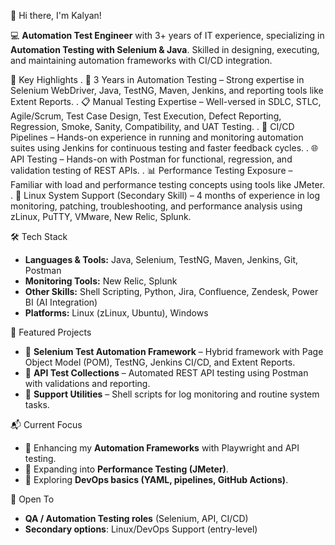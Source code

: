 👋 Hi there, I'm Kalyan!  

💻 **Automation Test Engineer** with 3+ years of IT experience, specializing in **Automation Testing with Selenium & Java**. Skilled in designing, executing, and maintaining automation frameworks with CI/CD integration.  

🔑 Key Highlights
. 🧪 3 Years in Automation Testing – Strong expertise in Selenium WebDriver, Java, TestNG, Maven, Jenkins, and reporting tools like Extent Reports.
. 📋 Manual Testing Expertise – Well-versed in SDLC, STLC, Agile/Scrum, Test Case Design, Test Execution, Defect Reporting, Regression, Smoke, Sanity, Compatibility, and UAT Testing.
. 🔄 CI/CD Pipelines – Hands-on experience in running and monitoring automation suites using Jenkins for continuous testing and faster feedback cycles.
. 🌐 API Testing – Hands-on with Postman for functional, regression, and validation testing of REST APIs.
. 📊 Performance Testing Exposure – Familiar with load and performance testing concepts using tools like JMeter.
. 🐧 Linux System Support (Secondary Skill) – 4 months of experience in log monitoring, patching, troubleshooting, and performance analysis using zLinux, PuTTY, VMware, New  Relic, Splunk.

🛠️ Tech Stack
- **Languages & Tools:** Java, Selenium, TestNG, Maven, Jenkins, Git, Postman  
- **Monitoring Tools:** New Relic, Splunk  
- **Other Skills:** Shell Scripting, Python, Jira, Confluence, Zendesk, Power BI (AI Integration)  
- **Platforms:** Linux (zLinux, Ubuntu), Windows  

📂 Featured Projects
- 🔹 **Selenium Test Automation Framework** – Hybrid framework with Page Object Model (POM), TestNG, Jenkins CI/CD, and Extent Reports.  
- 🔹 **API Test Collections** – Automated REST API testing using Postman with validations and reporting.  
- 🔹 **Support Utilities** – Shell scripts for log monitoring and routine system tasks.  

📬 Current Focus
- 📌 Enhancing my **Automation Frameworks** with Playwright and API testing.  
- 📌 Expanding into **Performance Testing (JMeter)**.  
- 📌 Exploring **DevOps basics (YAML, pipelines, GitHub Actions)**.  

🤝 Open To
- **QA / Automation Testing roles** (Selenium, API, CI/CD)  
- **Secondary options**: Linux/DevOps Support (entry-level)  


